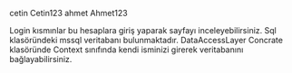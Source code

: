cetin  Cetin123
ahmet  Ahmet123

Login kısmınlar bu hesaplara giriş yaparak sayfayı inceleyebilirsiniz.
Sql klasöründeki mssql veritabanı bulunmaktadır. 
DataAccessLayer  Concrate  klasöründe Context sınıfında kendi isminizi girerek veritabanını bağlayabilirsiniz.
